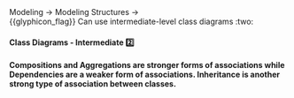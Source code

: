 <div id="path">Modeling → Modeling Structures →</div>
<span id="outcomes">{{glyphicon_flag}} Can use intermediate-level class diagrams :two:</span>

<div id="title">

#### Class Diagrams - Intermediate :two:

</div>

<div id="body">

**Compositions and Aggregations are stronger forms of associations while Dependencies are a weaker form of associations. Inheritance is another strong type of association between classes.**

<panel src="../../../../book/uml/classDiagrams/composition/what/unit-inElsewhere-asFlat.md#title-and-body" boilerplate header="{{glyphicon_education}} UML → Class Diagrams → Composition → What" alt="{{glyphicon_education}} Composition" minimized/>
<panel src="../../../../book/uml/classDiagrams/aggregation/what/unit-inElsewhere-asFlat.md#title-and-body" boilerplate header="{{glyphicon_education}} UML → Class Diagrams → Aggregation → What" alt="{{glyphicon_education}} Aggregation" minimized/>
<panel src="../../../../book/uml/classDiagrams/dependencies/what/unit-inElsewhere-asFlat.md#title-and-body" boilerplate header="{{glyphicon_education}} UML → Class Diagrams → Dependencies → What" alt="{{glyphicon_education}} Dependencies" minimized/>
<panel src="../../../../book/uml/classDiagrams/classInheritance/what/unit-inElsewhere-asFlat.md#title-and-body" boilerplate header="{{glyphicon_education}} UML → Class Diagrams → Inheritance → What" alt="{{glyphicon_education}} Inheritance" minimized/>

</div>

<div id="extras">
</div>